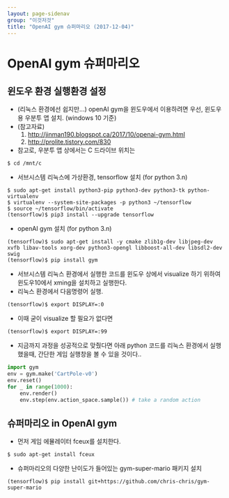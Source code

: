 ```yaml
---
layout: page-sidenav
group: "이것저것"
title: "OpenAI gym 슈퍼마리오 (2017-12-04)"
---
```


# OpenAI gym 슈퍼마리오

윈도우 환경 실행환경 설정
-----------------------
- (리눅스 환경에선 쉽지만...) openAI gym을 윈도우에서 이용하려면 우선, 윈도우용 우분투 앱 설치. (windows 10 기준)
- (참고자료)
  1. http://jinman190.blogspot.ca/2017/10/openai-gym.html
  2. http://prolite.tistory.com/830
- 참고로, 우분투 앱 상에서는 C 드라이브 위치는
```shell
$ cd /mnt/c
```
- 서브시스템 리눅스에 가상환경, tensorflow 설치 (for python 3.n)
```shell
$ sudo apt-get install python3-pip python3-dev python3-tk python-virtualenv
$ virtualenv --system-site-packages -p python3 ~/tensorflow
$ source ~/tensorflow/bin/activate
(tensorflow)$ pip3 install --upgrade tensorflow
```
- openAI gym 설치 (for python 3.n)
```shell
(tensorflow)$ sudo apt-get install -y cmake zlib1g-dev libjpeg-dev xvfb libav-tools xorg-dev python3-opengl libboost-all-dev libsdl2-dev swig
(tensorflow)$ pip install gym
```

- 서브시스템 리눅스 환경에서 실행한 코드를 윈도우 상에서 visualize 하기 위하여 윈도우10에서 xming을 설치하고 실행한다.
- 리눅스 환경에서 다음명령어 실행.
```shell
(tensorflow)$ export DISPLAY=:0
```
- 이때 굳이 visualize 할 필요가 없다면
```shell
(tensorflow)$ export DISPLAY=:99
```
- 지금까지 과정을 성공적으로 맞췄다면 아래 python 코드를 리눅스 환경에서 실행했을때, 간단한 게임 실행창을 볼 수 있을 것이다..
```python
import gym
env = gym.make('CartPole-v0')
env.reset()
for _ in range(1000):
    env.render()
    env.step(env.action_space.sample()) # take a random action
```

슈퍼마리오 in OpenAI gym
--------------------------
- 먼저 게임 에뮬레이터 fceux를 설치한다.
```shell
$ sudo apt-get install fceux
```

- 슈퍼마리오의 다양한 난이도가 들어있는 gym-super-mario 패키지 설치
```shell
(tensorflow)$ pip install git+https://github.com/chris-chris/gym-super-mario
```
